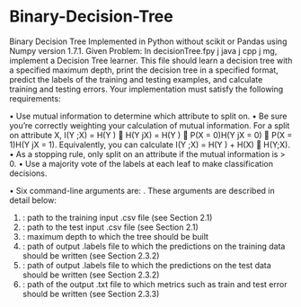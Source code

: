 # Binary-Decision-Tree
Binary Decision Tree Implemented in Python without scikit or Pandas using Numpy version 1.7.1.
Given Problem:
In decisionTree.fpy j java j cpp j mg, implement a Decision Tree learner. This file should learn a decision
tree with a specified maximum depth, print the decision tree in a specified format, predict the labels of the
training and testing examples, and calculate training and testing errors.
Your implementation must satisfy the following requirements:

• Use mutual information to determine which attribute to split on.
• Be sure you’re correctly weighting your calculation of mutual information. For a split on attribute X,
I(Y ;X) = H(Y ) 􀀀 H(Y jX) = H(Y ) 􀀀 P(X = 0)H(Y jX = 0) 􀀀 P(X = 1)H(Y jX = 1).
Equivalently, you can calculate I(Y ;X) = H(Y ) + H(X) 􀀀 H(Y;X).
• As a stopping rule, only split on an attribute if the mutual information is > 0.
• Use a majority vote of the labels at each leaf to make classification decisions.

• Six command-line arguments are: <train input> <test input> <max depth> <train out> <test out> <metrics out>. These arguments are described
in detail below:
1. <train input>: path to the training input .csv file (see Section 2.1)
2. <test input>: path to the test input .csv file (see Section 2.1)
3. <max depth>: maximum depth to which the tree should be built
4. <train out>: path of output .labels file to which the predictions on the training data should
be written (see Section 2.3.2)
5. <test out>: path of output .labels file to which the predictions on the test data should be
written (see Section 2.3.2)
6. <metrics out>: path of the output .txt file to which metrics such as train and test error should
be written (see Section 2.3.3)
